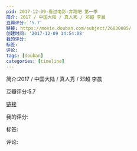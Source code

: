 ```yaml
---
pid: 2017-12-09-看过电影-奔跑吧 第一季
简介: 2017 / 中国大陆 / 真人秀 / 邓超 李晨
豆瓣评分: '5.7'
链接: https://movie.douban.com/subject/26830085/
创建时间: '2017-12-09 14:54:08'
我的评分:
标签:
评论:
tags: [douban]
categories: [timeline]
---
```

简介:2017 / 中国大陆 / 真人秀 / 邓超 李晨

豆瓣评分:5.7

[链接](https://movie.douban.com/subject/26830085/)

我的评分:

标签:

评论:

